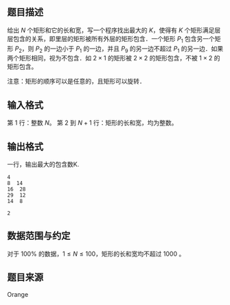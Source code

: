## 题目描述

给出 $N$ 个矩形和它的长和宽，写一个程序找出最大的 $K$，使得有 $K$ 个矩形满足层层包含的关系，即里层的矩形被所有外层的矩形包含．一个矩形 $P_1$ 包含另一个矩形 $P_2$，则 $P_2$ 的一边小于 $P_1$ 的一边，并且 $P_9$ 的另一边不超过 $P_1$ 的另一边．如果两个矩形相同，视为不包含．如 $2 × 1$ 的矩形被 $2 × 2$ 的矩形包含，不被 $1 × 2$ 的矩形包含。

注意：矩形的顺序可以是任意的，且矩形可以旋转．

## 输入格式

第 $1$ 行：整数 $N$。
第 $2$ 到 $N+1$ 行：矩形的长和宽，均为整数。

## 输出格式

一行，输出最大的包含数K.

```input1
4
8  14
16  28
29  12
14  8
```

```output1
2
```

## 数据范围与约定

对于 $100\%$ 的数据，$1 ≤ N ≤ 100$，矩形的长和宽均不超过 $1000$ 。


## 题目来源

Orange

